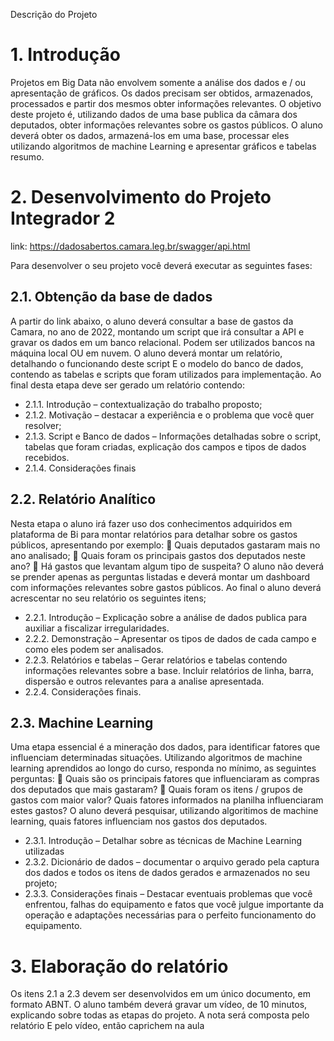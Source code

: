 Descrição do Projeto

# 1. Introdução
Projetos em Big Data não envolvem somente a análise dos dados e / ou
apresentação de gráficos. Os dados precisam ser obtidos, armazenados, processados e
partir dos mesmos obter informações relevantes.
O objetivo deste projeto é, utilizando dados de uma base publica da câmara
dos deputados, obter informações relevantes sobre os gastos públicos. O aluno deverá
obter os dados, armazená-los em uma base, processar eles utilizando algoritmos de
machine Learning e apresentar gráficos e tabelas resumo.

# 2. Desenvolvimento do Projeto Integrador 2
link: https://dadosabertos.camara.leg.br/swagger/api.html

Para desenvolver o seu projeto você deverá executar as seguintes fases:
## 2.1. Obtenção da base de dados
A partir do link abaixo, o aluno deverá consultar a base de gastos da
Camara, no ano de 2022, montando um script que irá consultar a API e
gravar os dados em um banco relacional. Podem ser utilizados bancos na
máquina local OU em nuvem. O aluno deverá montar um relatório,
detalhando o funcionando deste script E o modelo do banco de dados,
contendo as tabelas e scripts que foram utilizados para implementação. Ao
final desta etapa deve ser gerado um relatório contendo:
- 2.1.1. Introdução – contextualização do trabalho proposto;
- 2.1.2. Motivação – destacar a experiência e o problema que você quer
resolver;
- 2.1.3. Script e Banco de dados – Informações detalhadas sobre o script,
tabelas que foram criadas, explicação dos campos e tipos de dados
recebidos.
- 2.1.4. Considerações finais

## 2.2. Relatório Analítico
Nesta etapa o aluno irá fazer uso dos conhecimentos adquiridos em
plataforma de Bi para montar relatórios para detalhar sobre os gastos
públicos, apresentando por exemplo:
 Quais deputados gastaram mais no ano analisado;
 Quais foram os principais gastos dos deputados neste ano?
 Há gastos que levantam algum tipo de suspeita?
O aluno não deverá se prender apenas as perguntas listadas e deverá montar um
dashboard com informações relevantes sobre gastos públicos. Ao final o aluno deverá
acrescentar no seu relatório os seguintes itens;
- 2.2.1. Introdução – Explicação sobre a análise de dados publica para auxiliar a fiscalizar irregularidades.
- 2.2.2. Demonstração – Apresentar os tipos de dados de cada campo e como eles podem ser analisados.
- 2.2.3. Relatórios e tabelas – Gerar relatórios e tabelas contendo informações relevantes sobre a base. Incluir relatórios de linha, barra, dispersão e outros relevantes para a analise apresentada.
- 2.2.4. Considerações finais.

## 2.3. Machine Learning
Uma etapa essencial é a mineração dos dados, para identificar
fatores que influenciam determinadas situações. Utilizando algoritmos de
machine learning aprendidos ao longo do curso, responda no mínimo, as
seguintes perguntas:
 Quais são os principais fatores que influenciaram as compras
dos deputados que mais gastaram?
 Quais foram os itens / grupos de gastos com maior valor?
Quais fatores informados na planilha influenciaram estes
gastos?
O aluno deverá pesquisar, utilizando algoritimos de machine
learning, quais fatores influenciam nos gastos dos deputados.
- 2.3.1. Introdução – Detalhar sobre as técnicas de Machine Learning
utilizadas
- 2.3.2. Dicionário de dados – documentar o arquivo gerado pela captura dos
dados e todos os itens de dados gerados e armazenados no seu
projeto;
- 2.3.3. Considerações finais – Destacar eventuais problemas que você
enfrentou, falhas do equipamento e fatos que você julgue
importante da operação e adaptações necessárias para o perfeito
funcionamento do equipamento.
# 3. Elaboração do relatório
Os itens 2.1 a 2.3 devem ser desenvolvidos em um único documento, em
formato ABNT. O aluno também deverá gravar um vídeo, de 10 minutos, explicando
sobre todas as etapas do projeto. A nota será composta pelo relatório E pelo vídeo,
então caprichem na aula